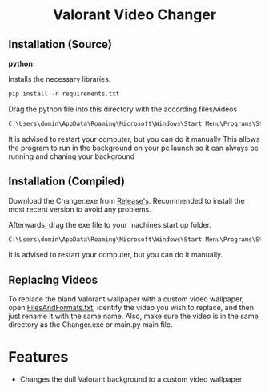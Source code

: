 <h1 align="center">Valorant Video Changer</h1>


## Installation (Source)

**python:**

Installs the necessary libraries.
```py
pip install -r requirements.txt
```
Drag the python file into this directory with the according files/videos
```py
C:\Users\domin\AppData\Roaming\Microsoft\Windows\Start Menu\Programs\Startup
```
It is advised to restart your computer, but you can do it manually
This allows the program to run in the background on your pc launch so it can always be running and chaning your background

## Installation (Compiled)
Download the Changer.exe from [Release's](https://github.com/HsDom/ValorantVideoChanger/releases/).
Recommended to install the most recent version to avoid any problems.

Afterwards, drag the exe file to your machines start up folder.
```py
C:\Users\domin\AppData\Roaming\Microsoft\Windows\Start Menu\Programs\Startup
```
It is advised to restart your computer, but you can do it manually.

## Replacing Videos
To replace the bland Valorant wallpaper with a custom video wallpaper, open [FilesAndFormats.txt](https://github.com/HsDom/ValorantVideoChanger/blob/master/FilesAndFormats.txt), identify the video you wish to replace, and then just rename it with the same name. Also, make sure the video is in the same directory as the Changer.exe or main.py main file.

# Features
- Changes the dull Valorant background to a custom video wallpaper
